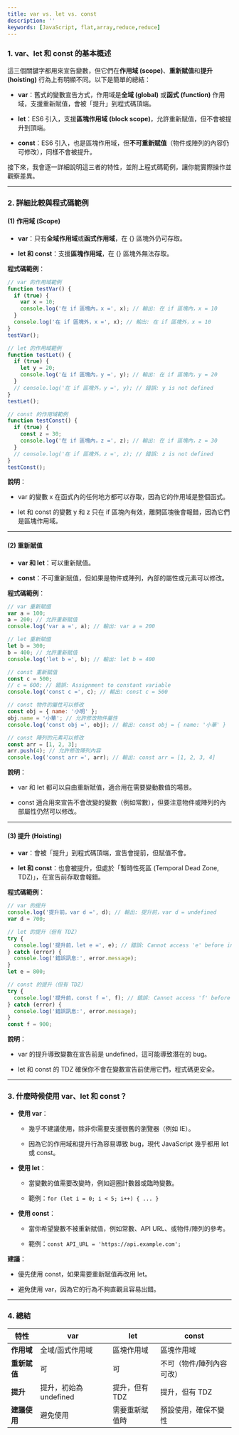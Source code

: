 ```yaml
---
title: var vs. let vs. const
description: ''
keywords: [JavaScript, flat,array,reduce,reduce]
---
```


### 1\. var、let 和 const 的基本概述

這三個關鍵字都用來宣告變數，但它們在**作用域 (scope)**、**重新賦值**和**提升 (hoisting)** 行為上有明顯不同。以下是簡單的總結：

- **var**：舊式的變數宣告方式，作用域是**全域 (global)** 或**函式 (function)** 作用域，支援重新賦值，會被「提升」到程式碼頂端。

- **let**：ES6 引入，支援**區塊作用域 (block scope)**，允許重新賦值，但不會被提升到頂端。

- **const**：ES6 引入，也是區塊作用域，但**不可重新賦值**（物件或陣列的內容仍可修改），同樣不會被提升。

接下來，我會逐一詳細說明這三者的特性，並附上程式碼範例，讓你能實際操作並觀察差異。

---

### 2\. **詳細比較與程式碼範例**

#### **(1) 作用域 (Scope)**

- **var**：只有**全域作用域**或**函式作用域**，在 {} 區塊外仍可存取。

- **let 和 const**：支援**區塊作用域**，在 {} 區塊外無法存取。

**程式碼範例**：

```jsx
// var 的作用域範例
function testVar() {
  if (true) {
    var x = 10;
    console.log('在 if 區塊內，x =', x); // 輸出: 在 if 區塊內，x = 10
  }
  console.log('在 if 區塊外，x =', x); // 輸出: 在 if 區塊外，x = 10
}
testVar();

// let 的作用域範例
function testLet() {
  if (true) {
    let y = 20;
    console.log('在 if 區塊內，y =', y); // 輸出: 在 if 區塊內，y = 20
  }
  // console.log('在 if 區塊外，y =', y); // 錯誤: y is not defined
}
testLet();

// const 的作用域範例
function testConst() {
  if (true) {
    const z = 30;
    console.log('在 if 區塊內，z =', z); // 輸出: 在 if 區塊內，z = 30
  }
  // console.log('在 if 區塊外，z =', z); // 錯誤: z is not defined
}
testConst();
```

**說明**：

- var 的變數 x 在函式內的任何地方都可以存取，因為它的作用域是整個函式。

- let 和 const 的變數 y 和 z 只在 if 區塊內有效，離開區塊後會報錯，因為它們是區塊作用域。

---

#### **(2) 重新賦值**

- **var 和 let**：可以重新賦值。

- **const**：不可重新賦值，但如果是物件或陣列，內部的屬性或元素可以修改。

**程式碼範例**：

```jsx
// var 重新賦值
var a = 100;
a = 200; // 允許重新賦值
console.log('var a =', a); // 輸出: var a = 200

// let 重新賦值
let b = 300;
b = 400; // 允許重新賦值
console.log('let b =', b); // 輸出: let b = 400

// const 重新賦值
const c = 500;
// c = 600; // 錯誤: Assignment to constant variable
console.log('const c =', c); // 輸出: const c = 500

// const 物件的屬性可以修改
const obj = { name: '小明' };
obj.name = '小華'; // 允許修改物件屬性
console.log('const obj =', obj); // 輸出: const obj = { name: '小華' }

// const 陣列的元素可以修改
const arr = [1, 2, 3];
arr.push(4); // 允許修改陣列內容
console.log('const arr =', arr); // 輸出: const arr = [1, 2, 3, 4]
```

**說明**：

- var 和 let 都可以自由重新賦值，適合用在需要變動數值的場景。

- const 適合用來宣告不會改變的變數（例如常數），但要注意物件或陣列的內部屬性仍然可以修改。

---

#### **(3) 提升 (Hoisting)**

- **var**：會被「提升」到程式碼頂端，宣告會提前，但賦值不會。

- **let 和 const**：也會被提升，但處於「暫時性死區 (Temporal Dead Zone, TDZ)」，在宣告前存取會報錯。

**程式碼範例**：

```jsx
// var 的提升
console.log('提升前，var d =', d); // 輸出: 提升前，var d = undefined
var d = 700;

// let 的提升（但有 TDZ）
try {
  console.log('提升前，let e =', e); // 錯誤: Cannot access 'e' before initialization
} catch (error) {
  console.log('錯誤訊息:', error.message);
}
let e = 800;

// const 的提升（但有 TDZ）
try {
  console.log('提升前，const f =', f); // 錯誤: Cannot access 'f' before initialization
} catch (error) {
  console.log('錯誤訊息:', error.message);
}
const f = 900;
```

**說明**：

- var 的提升導致變數在宣告前是 undefined，這可能導致潛在的 bug。

- let 和 const 的 TDZ 確保你不會在變數宣告前使用它們，程式碼更安全。

---

### 3\. **什麼時候使用 var、let 和 const？**

- **使用 var**：

   - 幾乎不建議使用，除非你需要支援很舊的瀏覽器（例如 IE）。

   - 因為它的作用域和提升行為容易導致 bug，現代 JavaScript 幾乎都用 let 或 const。

- **使用 let**：

   - 當變數的值需要改變時，例如迴圈計數器或臨時變數。

   - 範例：`for (let i = 0; i < 5; i++) { ... }`

- **使用 const**：

   - 當你希望變數不被重新賦值，例如常數、API URL、或物件/陣列的參考。

   - 範例：`const API_URL = 'https://api.example.com';`

**建議**：

- 優先使用 const，如果需要重新賦值再改用 let。

- 避免使用 var，因為它的行為不夠直觀且容易出錯。

---

### 4\. **總結**

| 特性 | var | let | const | 
|---|---|---|---|
| **作用域** | 全域/函式作用域 | 區塊作用域 | 區塊作用域 | 
| **重新賦值** | 可 | 可 | 不可（物件/陣列內容可改） | 
| **提升** | 提升，初始為 undefined | 提升，但有 TDZ | 提升，但有 TDZ | 
| **建議使用** | 避免使用 | 需要重新賦值時 | 預設使用，確保不變性 | 


